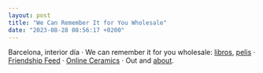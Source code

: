 ```yaml
---
layout: post
title: "We Can Remember It for You Wholesale"
date: "2023-08-28 08:56:17 +0200"
---
```


Barcelona, interior día · We can remember it for you wholesale: [libros](/books), [pelis](/movies) · [Friendship Feed](https://maxbittker.com/friendship-feed/) · [Online Ceramics](https://online-ceramics.com) · Out and [about](/about).
